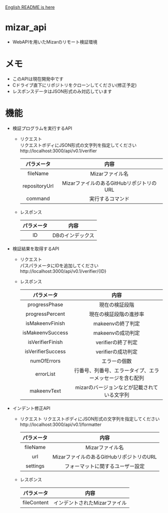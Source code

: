 [English README is here](https://github.com/cIel104/mizar_api/blob/main/README.md)
# mizar_api
* WebAPIを用いたMizarのリモート検証環境
# メモ
* このAPIは現在開発中です
* Cドライブ直下にリポジトリをクローンしてください(修正予定)
* レスポンスデータはJSON形式のみ対応しています
# 機能
* 検証プログラムを実行するAPI
  * リクエスト  
  リクエストボディにJSON形式の文字列を指定してください  
    http://localhost:3000/api/v0.1/verifier
  
    |パラメータ|内容|
    |:---:|:---:|
    |fileName|Mizarファイル名|
    |repositoryUrl|MizarファイルのあるGitHubリポジトリのURL|
    |command|実行するコマンド|
  * レスポンス
  
    |パラメータ|内容|
    |:---:|:---:|
    |ID|DBのインデックス|

* 検証結果を取得するAPI
  * リクエスト  
  パスパラメータにIDを追加してください  
    http://localhost:3000/api/v0.1/verifier/{ID}

  * レスポンス
  
    |パラメータ|内容|
    |:---:|:---:|
    |progressPhase|現在の検証段階|
    |progressPercent|現在の検証段階の進捗率|
    |isMakeenvFinish|makeenvの終了判定|
    |isMakeenvSuccess|makeenvの成功判定|
    |isVerifierFinish|verifierの終了判定|
    |isVerifierSuccess|verifierの成功判定|
    |numOfErrors|エラーの個数|
    |errorList|行番号、列番号、エラータイプ、エラーメッセージを含む配列|
    |makeenvText|mizarのバージョンなどが記載されている文字列|
    
* インデント修正API  
  * リクエスト
  リクエストボディにJSON形式の文字列を指定してください
    http://localhost:3000/api/v0.1/formatter
    
    |パラメータ|内容|
    |:---:|:---:|
    |fileName|Mizarファイル名|
    |url|MizarファイルのあるGitHubリポジトリのURL|
    |settings|フォーマットに関するユーザー設定|
    
  * レスポンス

    |パラメータ|内容|
    |:---:|:---:|
    |fileContent|インデントされたMizarファイル|
